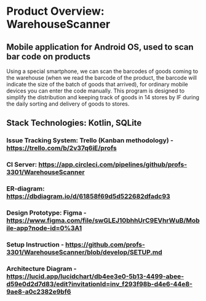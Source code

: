 # Product Overview: WarehouseScanner
## Mobile application for Android OS, used to scan bar code on products
Using a special smartphone, we can scan the barcodes of goods coming to the warehouse (when we read the barcode of the product, the barcode will indicate the size of the batch of goods that arrived), for ordinary mobile devices you can enter the code manually. This program is designed to simplify the distribution and keeping track of goods in 14 stores by IF during the daily sorting and delivery of goods to stores.

## Stack Technologies: Kotlin, SQLite
### Issue Tracking System: Trello (Kanban methodology) - https://trello.com/b/2v37q6iE/profs
### CI Server: https://app.circleci.com/pipelines/github/profs-3301/WarehouseScanner
### ER-diagram: https://dbdiagram.io/d/61858f69d5d522682dfadc93
### Design Prototype: Figma - https://www.figma.com/file/swGLEJ10bhhUrC9EVhrWuB/Mobile-app?node-id=0%3A1
### Setup Instruction - https://github.com/profs-3301/WarehouseScanner/blob/develop/SETUP.md
### Architecture Diagram - https://lucid.app/lucidchart/db4ee3e0-5b13-4499-abee-d59e0d2d7d83/edit?invitationId=inv_f293f98b-d4e6-44e8-9ae8-a0c2382e9bf6
